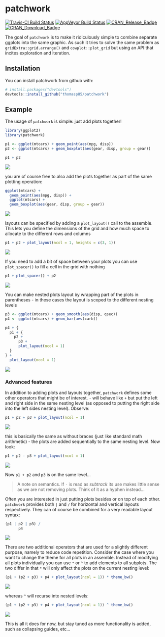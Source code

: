
<!-- README.md is generated from README.Rmd. Please edit that file -->
patchwork
=========

[![Travis-CI Build Status](https://travis-ci.org/thomasp85/patchwork.svg?branch=master)](https://travis-ci.org/thomasp85/patchwork) [![AppVeyor Build Status](https://ci.appveyor.com/api/projects/status/github/thomasp85/patchwork?branch=master&svg=true)](https://ci.appveyor.com/project/thomasp85/patchwork) [![CRAN\_Release\_Badge](http://www.r-pkg.org/badges/version-ago/patchwork)](https://CRAN.R-project.org/package=patchwork) [![CRAN\_Download\_Badge](http://cranlogs.r-pkg.org/badges/patchwork)](https://CRAN.R-project.org/package=patchwork)

The goal of `patchwork` is to make it ridiculously simple to combine separate ggplots into the same graphic. As such it tries to solve the same problem as `gridExtra::grid.arrange()` and `cowplot::plot_grid` but using an API that incites exploration and iteration.

Installation
------------

You can install patchwork from github with:

``` r
# install.packages("devtools")
devtools::install_github("thomasp85/patchwork")
```

Example
-------

The usage of `patchwork` is simple: just add plots together!

``` r
library(ggplot2)
library(patchwork)

p1 <- ggplot(mtcars) + geom_point(aes(mpg, disp))
p2 <- ggplot(mtcars) + geom_boxplot(aes(gear, disp, group = gear))

p1 + p2
```

![](man/figures/README-example-1.png)

you are of course free to also add the plots together as part of the same plotting operation:

``` r
ggplot(mtcars) +
  geom_point(aes(mpg, disp)) +
  ggplot(mtcars) + 
  geom_boxplot(aes(gear, disp, group = gear))
```

![](man/figures/README-unnamed-chunk-2-1.png)

layouts can be specified by adding a `plot_layout()` call to the assemble. This lets you define the dimensions of the grid and how much space to allocate to the different rows and columns

``` r
p1 + p2 + plot_layout(ncol = 1, heights = c(3, 1))
```

![](man/figures/README-unnamed-chunk-3-1.png)

If you need to add a bit of space between your plots you can use `plot_spacer()` to fill a cell in the grid with nothing

``` r
p1 + plot_spacer() + p2
```

![](man/figures/README-unnamed-chunk-4-1.png)

You can make nested plots layout by wrapping part of the plots in parentheses - in these cases the layout is scoped to the different nesting levels

``` r
p3 <- ggplot(mtcars) + geom_smooth(aes(disp, qsec))
p4 <- ggplot(mtcars) + geom_bar(aes(carb))

p4 + {
  p1 + {
    p2 +
      p3 +
      plot_layout(ncol = 1)
  }
} +
  plot_layout(ncol = 1)
```

![](man/figures/README-unnamed-chunk-5-1.png)

### Advanced features

In addition to adding plots and layouts together, `patchwork` defines some other operators that might be of interest. `-` will behave like `+` but put the left and right side in the same nesting level (as opposed to putting the right side into the left sides nesting level). Observe:

``` r
p1 + p2 + p3 + plot_layout(ncol = 1)
```

![](man/figures/README-unnamed-chunk-6-1.png)

this is basically the same as without braces (just like standard math arithmetic) - the plots are added sequentially to the same nesting level. Now look:

``` r
p1 + p2 - p3 + plot_layout(ncol = 1)
```

![](man/figures/README-unnamed-chunk-7-1.png)

Now `p1 + p2` and `p3` is on the same level...

> A note on semantics. If `-` is read as *subtrack* its use makes little sense as we are not removing plots. Think of it as a hyphen instead...

Often you are interested in just putting plots besides or on top of each other. `patchwork` provides both `|` and `/` for horizontal and vertical layouts respectively. They can of course be combined for a very readable layout syntax:

``` r
(p1 | p2 | p3) /
      p4
```

![](man/figures/README-unnamed-chunk-8-1.png)

There are two additional operators that are used for a slightly different purpose, namely to reduce code repetition. Consider the case where you want to change the theme for all plots in an assemble. Instead of modifying all plots individually you can use `*` or `^` to add elements to all subplots. The two differ in that `*` will only affect the plots on the current nesting level:

``` r
(p1 + (p2 + p3) + p4 + plot_layout(ncol = 1)) * theme_bw()
```

![](man/figures/README-unnamed-chunk-9-1.png)

whereas `^` will recurse into nested levels:

``` r
(p1 + (p2 + p3) + p4 + plot_layout(ncol = 1)) ^ theme_bw()
```

![](man/figures/README-unnamed-chunk-10-1.png)

This is all it does for now, but stay tuned as more functionality is added, such as collapsing guides, etc...
